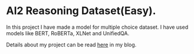 # AI2 Reasoning Dataset(Easy).

In this project I have made a model for multiple choice dataset. I have used models like BERT, RoBERTa, XLNet and UnifiedQA.

Details about my project can be read [here](https://keshavrawat.medium.com/multiple-choice-qa-using-deep-learning-44689618a253) in my blog.
